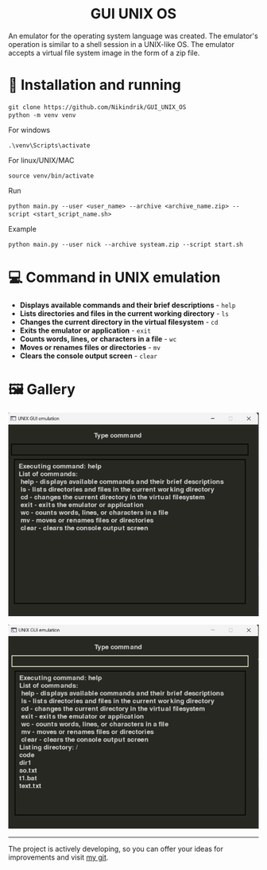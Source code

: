 <h1 align="center"> GUI UNIX OS  </h1>
An emulator for the operating system language was created. The emulator's operation is similar to a shell session in a UNIX-like OS. The emulator accepts a virtual file system image in the form of a zip file.

# 📘 Installation and running

```commandline
git clone https://github.com/Nikindrik/GUI_UNIX_OS
python -m venv venv
```
For windows
```commandline
.\venv\Scripts\activate   
```
For linux/UNIX/MAC
```commandline
source venv/bin/activate
```
Run
```commandline
python main.py --user <user_name> --archive <archive_name.zip> --script <start_script_name.sh>
```
Example 
```editorconfig
python main.py --user nick --archive systeam.zip --script start.sh
```

# 💻 Command in UNIX emulation

* **Displays available commands and their brief descriptions** - `help`
* **Lists directories and files in the current working directory** - `ls`
* **Changes the current directory in the virtual filesystem** - `cd`
* **Exits the emulator or application** - `exit`
* **Counts words, lines, or characters in a file** - `wc`
* **Moves or renames files or directories** - `mv`
* **Clears the console output screen** - `clear`

# 🖼️ Gallery

![img.png](source/img/img.png)

![img.png](source/img/img_2.png)

---

The project is actively developing, so you can offer your ideas for improvements and visit [my git](https://github.com/Nikindrik).
